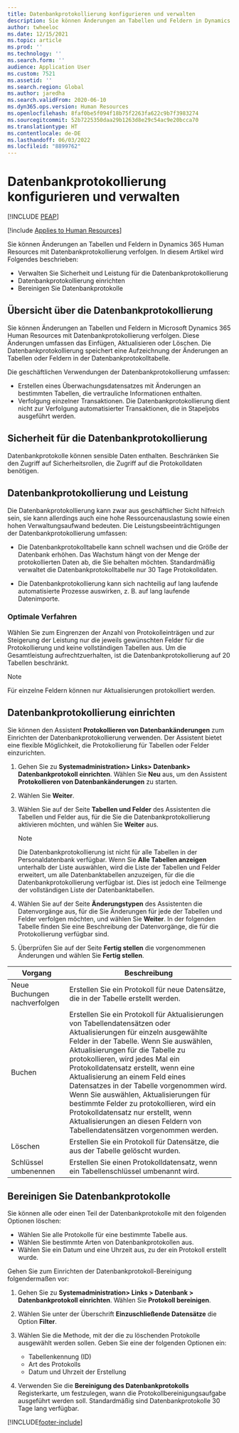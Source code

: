 ```yaml
---
title: Datenbankprotokollierung konfigurieren und verwalten
description: Sie können Änderungen an Tabellen und Feldern in Dynamics 365 Human Resources mit Datenbankprotokollierung verfolgen.
author: twheeloc
ms.date: 12/15/2021
ms.topic: article
ms.prod: ''
ms.technology: ''
ms.search.form: ''
audience: Application User
ms.custom: 7521
ms.assetid: ''
ms.search.region: Global
ms.author: jaredha
ms.search.validFrom: 2020-06-10
ms.dyn365.ops.version: Human Resources
ms.openlocfilehash: 8faf0be5f094f18b75f2263fa622c9b7f3983274
ms.sourcegitcommit: 52b7225350daa29b1263d8e29c54ac9e20bcca70
ms.translationtype: HT
ms.contentlocale: de-DE
ms.lasthandoff: 06/03/2022
ms.locfileid: "8899762"
---
```

# <a name="configure-and-manage-database-logging"></a>Datenbankprotokollierung konfigurieren und verwalten


[!INCLUDE [PEAP](../includes/peap-2.md)]

[!include [Applies to Human Resources](../includes/applies-to-hr.md)]

Sie können Änderungen an Tabellen und Feldern in Dynamics 365 Human Resources mit Datenbankprotokollierung verfolgen. In diesem Artikel wird Folgendes beschrieben:

- Verwalten Sie Sicherheit und Leistung für die Datenbankprotokollierung
- Datenbankprotokollierung einrichten
- Bereinigen Sie Datenbankprotokolle

## <a name="overview-of-database-logging"></a>Übersicht über die Datenbankprotokollierung

Sie können Änderungen an Tabellen und Feldern in Microsoft Dynamics 365 Human Resources mit Datenbankprotokollierung verfolgen. Diese Änderungen umfassen das Einfügen, Aktualisieren oder Löschen. Die Datenbankprotokollierung speichert eine Aufzeichnung der Änderungen an Tabellen oder Feldern in der Datenbankprotokolltabelle.

Die geschäftlichen Verwendungen der Datenbankprotokollierung umfassen:

- Erstellen eines Überwachungsdatensatzes mit Änderungen an bestimmten Tabellen, die vertrauliche Informationen enthalten.
- Verfolgung einzelner Transaktionen. Die Datenbankprotokollierung dient nicht zur Verfolgung automatisierter Transaktionen, die in Stapeljobs ausgeführt werden.

## <a name="security-for-database-logging"></a>Sicherheit für die Datenbankprotokollierung

Datenbankprotokolle können sensible Daten enthalten. Beschränken Sie den Zugriff auf Sicherheitsrollen, die Zugriff auf die Protokolldaten benötigen.

## <a name="database-logging-and-performance"></a>Datenbankprotokollierung und Leistung

Die Datenbankprotokollierung kann zwar aus geschäftlicher Sicht hilfreich sein, sie kann allerdings auch eine hohe Ressourcenauslastung sowie einen hohen Verwaltungsaufwand bedeuten. Die Leistungsbeeinträchtigungen der Datenbankprotokollierung umfassen:

- Die Datenbankprotokolltabelle kann schnell wachsen und die Größe der Datenbank erhöhen. Das Wachstum hängt von der Menge der protokollierten Daten ab, die Sie behalten möchten. Standardmäßig verwaltet die Datenbankprotokolltabelle nur 30 Tage Protokolldaten. 

- Die Datenbankprotokollierung kann sich nachteilig auf lang laufende automatisierte Prozesse auswirken, z. B. auf lang laufende Datenimporte.

### <a name="best-practices"></a>Optimale Verfahren

Wählen Sie zum Eingrenzen der Anzahl von Protokolleinträgen und zur Steigerung der Leistung nur die jeweils gewünschten Felder für die Protokollierung und keine vollständigen Tabellen aus. Um die Gesamtleistung aufrechtzuerhalten, ist die Datenbankprotokollierung auf 20 Tabellen beschränkt.

> [!NOTE]
> Für einzelne Feldern können nur Aktualisierungen protokolliert werden.

## <a name="set-up-database-logging"></a>Datenbankprotokollierung einrichten

Sie können den Assistent **Protokollieren von Datenbankänderungen** zum Einrichten der Datenbankprotokollierung verwenden. Der Assistent bietet eine flexible Möglichkeit, die Protokollierung für Tabellen oder Felder einzurichten.

1. Gehen Sie zu **Systemadministration> Links> Datenbank> Datenbankprotokoll einrichten**. Wählen Sie **Neu** aus, um den Assistent **Protokollieren von Datenbankänderungen** zu starten.
2. Wählen Sie **Weiter**. 
3. Wählen Sie auf der Seite **Tabellen und Felder** des Assistenten die Tabellen und Felder aus, für die Sie die Datenbankprotokollierung aktivieren möchten, und wählen Sie **Weiter** aus.

   > [!Note]
   > Die Datenbankprotokollierung ist nicht für alle Tabellen in der Personaldatenbank verfügbar. Wenn Sie **Alle Tabellen anzeigen** unterhalb der Liste auswählen, wird die Liste der Tabellen und Felder erweitert, um alle Datenbanktabellen anzuzeigen, für die die Datenbankprotokollierung verfügbar ist. Dies ist jedoch eine Teilmenge der vollständigen Liste der Datenbanktabellen.

4. Wählen Sie auf der Seite **Änderungstypen** des Assistenten die Datenvorgänge aus, für die Sie Änderungen für jede der Tabellen und Felder verfolgen möchten, und wählen Sie **Weiter**. In der folgenden Tabelle finden Sie eine Beschreibung der Datenvorgänge, die für die Protokollierung verfügbar sind.
5. Überprüfen Sie auf der Seite **Fertig stellen** die vorgenommenen Änderungen und wählen Sie **Fertig stellen**.

| Vorgang | Beschreibung |
| -- | -- |
| Neue Buchungen nachverfolgen | Erstellen Sie ein Protokoll für neue Datensätze, die in der Tabelle erstellt werden. |
| Buchen | Erstellen Sie ein Protokoll für Aktualisierungen von Tabellendatensätzen oder Aktualisierungen für einzeln ausgewählte Felder in der Tabelle. Wenn Sie auswählen, Aktualisierungen für die Tabelle zu protokollieren, wird jedes Mal ein Protokolldatensatz erstellt, wenn eine Aktualisierung an einem Feld eines Datensatzes in der Tabelle vorgenommen wird. Wenn Sie auswählen, Aktualisierungen für bestimmte Felder zu protokollieren, wird ein Protokolldatensatz nur erstellt, wenn Aktualisierungen an diesen Feldern von Tabellendatensätzen vorgenommen werden. |
| Löschen | Erstellen Sie ein Protokoll für Datensätze, die aus der Tabelle gelöscht wurden. |
| Schlüssel umbenennen | Erstellen Sie einen Protokolldatensatz, wenn ein Tabellenschlüssel umbenannt wird. |


## <a name="clean-up-database-logs"></a>Bereinigen Sie Datenbankprotokolle

Sie können alle oder einen Teil der Datenbankprotokolle mit den folgenden Optionen löschen:

- Wählen Sie alle Protokolle für eine bestimmte Tabelle aus.
- Wählen Sie bestimmte Arten von Datenbankprotokollen aus.
- Wählen Sie ein Datum und eine Uhrzeit aus, zu der ein Protokoll erstellt wurde.

Gehen Sie zum Einrichten der Datenbankprotokoll-Bereinigung folgendermaßen vor: 

1. Gehen Sie zu **Systemadministration> Links > Datenbank > Datenbankprotokoll einrichten**. Wählen Sie **Protokoll bereinigen**.
2. Wählen Sie unter der Überschrift **Einzuschließende Datensätze** die Option **Filter**.
3. Wählen Sie die Methode, mit der die zu löschenden Protokolle ausgewählt werden sollen. Geben Sie eine der folgenden Optionen ein:

   - Tabellenkennung (ID)
   - Art des Protokolls
   - Datum und Uhrzeit der Erstellung

4. Verwenden Sie die **Bereinigung des Datenbankprotokolls** Registerkarte, um festzulegen, wann die Protokollbereinigungsaufgabe ausgeführt werden soll. Standardmäßig sind Datenbankprotokolle 30 Tage lang verfügbar.


[!INCLUDE[footer-include](../includes/footer-banner.md)]
